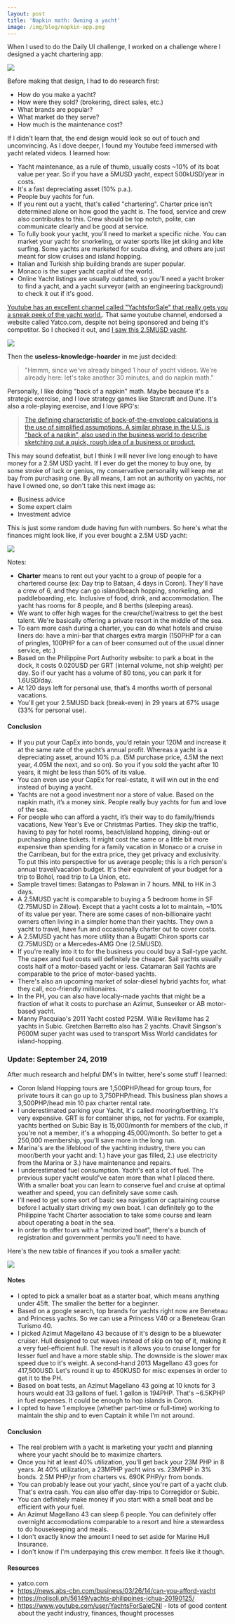```yaml
---
layout: post
title: 'Napkin math: Owning a yacht'
image: /img/blog/napkin-app.png
---
```


When I used to do the Daily UI challenge, I worked on a challenge where I designed a yacht chartering app:

![](/img/blog/napkin-app.png)

Before making that design, I had to do research first:

- How do you make a yacht?
- How were they sold? (brokering, direct sales, etc.)
- What brands are popular?
- What market do they serve?
- How much is the maintenance cost?

If I didn't learn that, the end design would look so out of touch and unconvincing. As I dove deeper, I found my Youtube feed immersed with yacht related videos. I learned how:

- Yacht maintenance, as a rule of thumb, usually costs ~10% of its boat value per year. So if you have a 5MUSD yacht, expect 500kUSD/year in costs.
- It's a fast depreciating asset (10% p.a.).
- People buy yachts for fun.
- If you rent out a yacht, that's called "chartering". Charter price isn't determined alone on how good the yacht is. The food, service and crew also contributes to this. Crew should be top notch, polite, can communicate clearly and be good at service.
- To fully book your yacht, you'll need to market a specific niche. You can market your yacht for snorkeling, or water sports like jet skiing and kite surfing. Some yachts are marketed for scuba diving, and others are just meant for slow cruises and island hopping.
- Italian and Turkish ship building brands are super popular.
- Monaco is the super yacht capital of the world.
- Online Yacht listings are usually outdated, so you'll need a yacht broker to find a yacht, and a yacht surveyor (with an engineering background) to check it out if it's good.

[Youtube has an excellent channel called "YachtsforSale" that really gets you a sneak peek of the yacht world.](https://www.youtube.com/user/YachtsForSaleCNI). That same youtube channel, endorsed a website called Yatco.com, despite not being sponsored and being it's competitor. So I checked it out, and [I saw this 2.5MUSD yacht](https://www.yatco.com/buy-a-yacht/detail/242458/2010-princess-yachts-motor-yacht-main-category/).

![](/img/blog/napkin-princess-yacht.png)

Then the **useless-knowledge-hoarder** in me just decided:

> "Hmmm, since we've already binged 1 hour of yacht videos. We're already here: let's take another 30 minutes, and do napkin math."

Personally, I like doing "back of a napkin" math. Maybe because it's a strategic exercise, and I love strategy games like Starcraft and Dune. It's also a role-playing exercise, and I love RPG's:

> [The defining characteristic of back-of-the-envelope calculations is the use of simplified assumptions. A similar phrase in the U.S. is "back of a napkin", also used in the business world to describe sketching out a quick, rough idea of a business or product.](https://en.wikipedia.org/wiki/Back-of-the-envelope_calculation)

This may sound defeatist, but I think I will never live long enough to have money for a 2.5M USD yacht. If I ever do get the money to buy one, by some stroke of luck or genius, my conservative personality will keep me at bay from purchasing one. By all means, I am not an authority on yachts, nor have I owned one, so don't take this next image as:

- Business advice
- Some expert claim
- Investment advice

This is just some random dude having fun with numbers. So here's what the finances might look like, if you ever bought a 2.5M USD yacht:

![](/img/blog/napkin-math-yacht-plan.png)

Notes:

- **Charter** means to rent out your yacht to a group of people for a chartered course (ex: Day trip to Bataan, 4 days in Coron). They'll have a crew of 6, and they can go island/beach hopping, snorkeling, and paddleboarding, etc. Inclusive of food, drink, and accommodation. The yacht has rooms for 8 people, and 8 berths (sleeping areas).
- We want to offer high wages for the crew/chef/waitress to get the best talent. We're basically offering a private resort in the middle of the sea.
- To earn more cash during a charter, you can do what hotels and cruise liners do: have a mini-bar that charges extra margin (150PHP for a can of pringles, 100PHP for a can of beer consumed out of the usual dinner service, etc.)
- Based on the Philippine Port Authority website: to park a boat in the dock, it costs 0.020USD per GRT (internal volume, not ship weight) per day. So if our yacht has a volume of 80 tons, you can park it for 1.6USD/day.
- At 120 days left for personal use, that’s 4 months worth of personal vacations.
- You'll get your 2.5MUSD back (break-even) in 29 years at 67% usage (33% for personal use).

#### Conclusion

- If you put your CapEx into bonds, you’d retain your 120M and increase it at the same rate of the yacht’s annual profit. Whereas a yacht is a depreciating asset, around 10% p.a. (5M purchase price, 4.5M the next year, 4.05M the next, and so on). So you if you sold the yacht after 10 years, it might be less than 50% of its value.
- You can even use your CapEx for real-estate, it will win out in the end instead of buying a yacht.
- Yachts are not a good investment nor a store of value. Based on the napkin math, it’s a money sink. People really buy yachts for fun and love of the sea.
- For people who can afford a yacht, it’s their way to do family/friends vacations, New Year's Eve or Christmas Parties. They skip the traffic, having to pay for hotel rooms, beach/island hopping, dining-out or purchasing plane tickets. It might cost the same or a little bit more expensive than spending for a family vacation in Monaco or a cruise in the Carribean, but for the extra price, they get privacy and exclusivity. To put this into perspective for us average people; this is a rich person's annual travel/vacation budget. It's their equivalent of your budget for a trip to Bohol, road trip to La Union, etc.
- Sample travel times: Batangas to Palawan in 7 hours. MNL to HK in 3 days.
- A 2.5MUSD yacht is comparable to buying a 5 bedroom home in SF (2.75MUSD in Zillow). Except that a yacht costs a lot to maintain, ~10% of its value per year. There are some cases of non-billionaire yacht owners often living in a simpler home than their yachts. They own a yacht to travel, have fun and occasionally charter out to cover costs.
- A 2.5MUSD yacht has more utility than a Bugatti Chiron sports car (2.75MUSD) or a Mercedes-AMG One (2.5MUSD).
- If you're really into it to for the business you could buy a Sail-type yacht. The capex and fuel costs will definitely be cheaper. Sail yachts usually costs half of a motor-based yacht or less. Catamaran Sail Yachts are comparable to the price of motor-based yachts.
- There's also an upcoming market of solar-diesel hybrid yachts for, what they call, eco-friendly millionaires.
- In the PH, you can also have locally-made yachts that might be a fraction of what it costs to purchase an Azimut, Sunseeker or AB motor-based yacht.
- Manny Pacquiao's 2011 Yacht costed P25M. Willie Revillame has 2 yachts in Subic. Gretchen Barretto also has 2 yachts. Chavit Singson's P600M super yacht was used to transport Miss World candidates for island-hopping.

### Update: September 24, 2019

After much research and helpful DM's in twitter, here's some stuff I learned:

- Coron Island Hopping tours are 1,500PHP/head for group tours, for private tours it can go up to 3,750PHP/head. This business plan shows a 3,500PHP/head min 10 pax charter rental rate. 
- I underestimated parking your Yacht, it's called mooring/berthing. It's very expensive. GRT is for container ships, not for yachts. For example, yachts berthed on Subic Bay is 15,000/month for members of the club, if you're not a member, it's a whopping 45,000/month. So better to get a 250,000 membership, you'll save more in the long run.
- Marina's are the lifeblood of the yachting industry, there you can moor/berth your yacht and: 1.) have your gas filled, 2.) use electricity from the Marina or 3.) have maintenance and repairs.
- I underestimated fuel consumption. Yacht's eat a lot of fuel. The previous super yacht would've eaten more than what I placed there. With a smaller boat you can learn to conserve fuel and cruise at optimal weather and speed, you can definitely save some cash.
- I'll need to get some sort of basic sea navigation or captaining course before I actually start driving my own boat. I can definitely go to the Philippine Yacht Charter association to take some course and learn about operating a boat in the sea.
- In order to offer tours with a "motorized boat", there's a bunch of registration and government permits you'll need to have.

Here's the new table of finances if you took a smaller yacht:

![](/img/blog/napkin-math-small-yacht-plann.png)

#### Notes

- I opted to pick a smaller boat as a starter boat, which means anything under 45ft. The smaller the better for a beginner.
- Based on a google search, top brands for yachts right now are Beneteau and Princess yachts. So we can use a Princess V40 or a Beneteau Gran Turismo 40.
- I picked Azimut Magellano 43 because of it's design to be a bluewater cruiser. Hull designed to cut waves instead of skip on top of it, making it a very fuel-efficient hull. The result is it allows you to cruise longer for lesser fuel and have a more stable ship. The downside is the slower max speed due to it's weight. A second-hand 2013 Magellano 43 goes for 417,500USD. Let's round it up to 450KUSD for misc expenses in order to get it to the PH.
- Based on boat tests, an Azimut Magellano 43 going at 10 knots for 3 hours would eat 33 gallons of fuel. 1 gallon is 194PHP. That's ~6.5KPHP in fuel expenses. It could be enough to hop islands in Coron.
- I opted to have 1 employee (whether part-time or full-time) working to maintain the ship and to even Captain it while I'm not around.

#### Conclusion

- The real problem with a yacht is marketing your yacht and planning where your yacht should be to maximize charters.
- Once you hit at least 40% utilization, you'll get back your 23M PHP in 8 years. At 40% utilization, a 23MPHP yacht wins vs. 23MPHP in 3% bonds. 2.5M PHP/yr from charters vs. 690K PHP/yr from bonds.
- You can probably lease out your yacht, since you're part of a yacht club. That's extra cash. You can also offer day-trips to Corregidor or Subic.
- You can definitely make money if you start with a small boat and be efficient with your fuel.
- An Azimut Magellano 43 can sleep 6 people. You can definitely offer overnight accomodations comparable to a resort and hire a stewardess to do housekeeping and meals.
- I don't exactly know the amount I need to set aside for Marine Hull Insurance.
- I don't know if I'm underpaying this crew member. It feels like it though.

#### Resources

- yatco.com
- https://news.abs-cbn.com/business/03/26/14/can-you-afford-yacht
- https://nolisoli.ph/56149/yachts-philippines-jchua-20190125/
- https://www.youtube.com/user/YachtsForSaleCNI - lots of good content about the yacht industry, finances, thought processes
